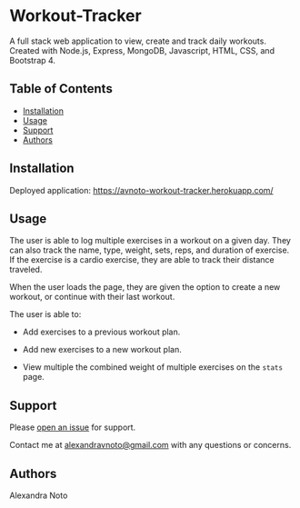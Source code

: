 # Workout-Tracker

A full stack web application to view, create and track daily workouts. Created with Node.js, Express, MongoDB, Javascript, HTML, CSS, and Bootstrap 4.

## Table of Contents

- [Installation](#installation)
- [Usage](#usage)
- [Support](#support)
- [Authors](#authors)

## Installation

Deployed application: https://avnoto-workout-tracker.herokuapp.com/

## Usage

The user is able to log multiple exercises in a workout on a given day. They can also track the name, type, weight, sets, reps, and duration of exercise. If the exercise is a cardio exercise, they are able to track their distance traveled.

When the user loads the page, they are given the option to create a new workout, or continue with their last workout.

The user is able to:

- Add exercises to a previous workout plan.

- Add new exercises to a new workout plan.

- View multiple the combined weight of multiple exercises on the `stats` page.

## Support

Please [open an issue](https://github.com/avnoto/Workout-Tracker/issues/new) for support.

Contact me at alexandravnoto@gmail.com with any questions or concerns.

## Authors

Alexandra Noto
